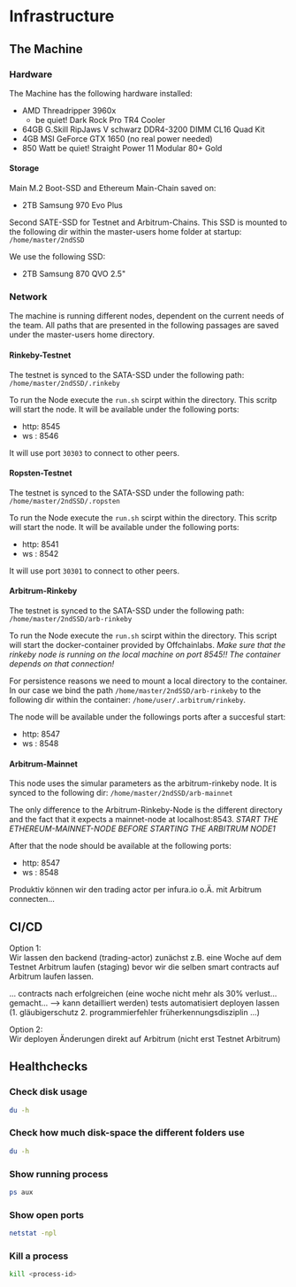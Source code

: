 # Infrastructure

## The Machine

### Hardware
The Machine has the following hardware installed:
- AMD Threadripper 3960x
    - be quiet! Dark Rock Pro TR4 Cooler
- 64GB G.Skill RipJaws V schwarz DDR4-3200 DIMM CL16 Quad Kit
- 4GB MSI GeForce GTX 1650 (no real power needed)
- 850 Watt be quiet! Straight Power 11 Modular 80+ Gold

#### **Storage**
Main M.2 Boot-SSD and Ethereum Main-Chain saved on: 
- 2TB Samsung 970 Evo Plus

Second SATE-SSD for Testnet and Arbitrum-Chains. This SSD is mounted to the following dir within the master-users home folder at startup: `/home/master/2ndSSD`

We use the following SSD:
- 2TB Samsung 870 QVO 2.5"


### **Network**
The machine is running different nodes, dependent on the current needs of the team. All paths that are presented in the following passages are saved under the master-users home directory.

#### **Rinkeby-Testnet**
The testnet is synced to the SATA-SSD under the following path:
`/home/master/2ndSSD/.rinkeby`

To run the Node execute the `run.sh` scirpt within the directory. This scritp will start the node. It will be available under the following ports:
- http: 8545
- ws  : 8546

It will use port `30303` to connect to other peers.

#### **Ropsten-Testnet**
The testnet is synced to the SATA-SSD under the following path:
`/home/master/2ndSSD/.ropsten`

To run the Node execute the `run.sh` scirpt within the directory. This scritp will start the node. It will be available under the following ports:
- http: 8541
- ws  : 8542

It will use port `30301` to connect to other peers.

#### **Arbitrum-Rinkeby**
The testnet is synced to the SATA-SSD under the following path:
`/home/master/2ndSSD/arb-rinkeby`

To run the Node execute the `run.sh` scirpt within the directory. This script will start the docker-container provided by Offchainlabs. *Make sure that the rinkeby node is running on the local machine on port 8545!! The container depends on that connection!* 

For persistence reasons we need to mount a local directory to the container. In our case we bind the path `/home/master/2ndSSD/arb-rinkeby` to the following dir within the container: `/home/user/.arbitrum/rinkeby`.

The node will be available under the followings ports after a succesful start:
- http: 8547
- ws  : 8548

#### **Arbitrum-Mainnet**
This node uses the simular parameters as the arbitrum-rinkeby node. It is synced to the following dir: `/home/master/2ndSSD/arb-mainnet`

The only difference to the Arbitrum-Rinkeby-Node is the different directory and the fact that it expects a mainnet-node at localhost:8543. *START THE ETHEREUM-MAINNET-NODE BEFORE STARTING THE ARBITRUM NODE1* 

After that the node should be available at the following ports:
- http: 8547
- ws  : 8548

Produktiv können wir den trading actor per infura.io o.Ä. mit Arbitrum connecten...  


## CI/CD

Option 1:  
Wir lassen den backend (trading-actor) zunächst z.B. eine Woche auf dem Testnet Arbitrum laufen (staging) bevor wir die selben smart contracts auf Arbitrum laufen lassen.    

... contracts nach erfolgreichen (eine woche nicht mehr als 30% verlust... gemacht... --> kann detailliert werden)   tests automatisiert deployen lassen (1. gläubigerschutz 2. programmierfehler früherkennungsdisziplin ...)  

Option 2:   
Wir deployen Änderungen direkt auf Arbitrum (nicht erst Testnet Arbitrum)    

## Healthchecks

### Check disk usage
```sh 
du -h
```
### Check how much disk-space the different folders use
```sh 
du -h
```
### Show running process
```sh 
ps aux
```
### Show open ports
```sh 
netstat -npl
```
### Kill a process
```sh 
kill <process-id>
```

